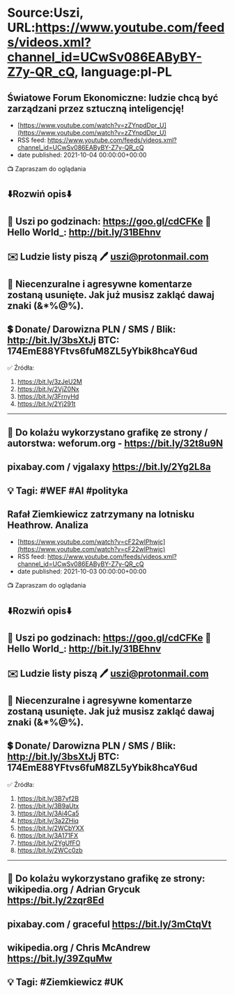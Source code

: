 # Source:Uszi, URL:https://www.youtube.com/feeds/videos.xml?channel_id=UCwSv086EAByBY-Z7y-QR_cQ, language:pl-PL

## Światowe Forum Ekonomiczne: ludzie chcą być zarządzani przez sztuczną inteligencję!
 - [https://www.youtube.com/watch?v=zZYnpdDpr_U](https://www.youtube.com/watch?v=zZYnpdDpr_U)
 - RSS feed: https://www.youtube.com/feeds/videos.xml?channel_id=UCwSv086EAByBY-Z7y-QR_cQ
 - date published: 2021-10-04 00:00:00+00:00

📺 Zapraszam do oglądania

⬇️Rozwiń opis⬇️
------------------------------------------------------------
👀 Uszi po godzinach: https://goo.gl/cdCFKe
👀 Hello World_: http://bit.ly/31BEhnv
------------------------------------------------------------
✉️ Ludzie listy piszą 
🖊️ uszi@protonmail.com
------------------------------------------------------------
👺 Niecenzuralne i agresywne komentarze zostaną usunięte.  Jak już musisz zakląć dawaj znaki (&*%@%).
------------------------------------------------------------
💲 Donate/ Darowizna
PLN / SMS / Blik: http://bit.ly/3bsXtJj
BTC: 174EmE88YFtvs6fuM8ZL5yYbik8hcaY6ud
-------------------------------------------------------------
✅ Źródła:
1. https://bit.ly/3zJeU2M
2. https://bit.ly/2VjZ0Nx
3. https://bit.ly/3FrnyHd
4. https://bit.ly/2Yj291t
---------------------------------------------------------------
🎴 Do kolażu wykorzystano grafikę ze strony / autorstwa: 
weforum.org - https://bit.ly/32t8u9N
---
pixabay.com / vjgalaxy
https://bit.ly/2Yg2L8a
---------------------------------------------------------------
💡 Tagi: #WEF #AI #polityka
--------------------------------------------------------------

## Rafał Ziemkiewicz zatrzymany na lotnisku Heathrow. Analiza
 - [https://www.youtube.com/watch?v=cF22wIPhwjc](https://www.youtube.com/watch?v=cF22wIPhwjc)
 - RSS feed: https://www.youtube.com/feeds/videos.xml?channel_id=UCwSv086EAByBY-Z7y-QR_cQ
 - date published: 2021-10-03 00:00:00+00:00

📺 Zapraszam do oglądania

⬇️Rozwiń opis⬇️
------------------------------------------------------------
👀 Uszi po godzinach: https://goo.gl/cdCFKe
👀 Hello World_: http://bit.ly/31BEhnv
------------------------------------------------------------
✉️ Ludzie listy piszą 
🖊️ uszi@protonmail.com
------------------------------------------------------------
👺 Niecenzuralne i agresywne komentarze zostaną usunięte.  Jak już musisz zakląć dawaj znaki (&*%@%).
------------------------------------------------------------
💲 Donate/ Darowizna
PLN / SMS / Blik: http://bit.ly/3bsXtJj
BTC: 174EmE88YFtvs6fuM8ZL5yYbik8hcaY6ud
-------------------------------------------------------------
✅ Źródła:
1. https://bit.ly/3B7vf2B
2. https://bit.ly/3B9aUtx
3. https://bit.ly/3Ai4Ca5
4. https://bit.ly/3a2ZHiq
5. https://bit.ly/2WCbYXX
6. https://bit.ly/3A171FX
7. https://bit.ly/2YgUfFO
8. https://bit.ly/2WCc0zb
---------------------------------------------------------------
🎴 Do kolażu wykorzystano grafikę ze strony: 
wikipedia.org / Adrian Grycuk
https://bit.ly/2zqr8Ed
---
pixabay.com / graceful
https://bit.ly/3mCtqVt
---
wikipedia.org / Chris McAndrew 
https://bit.ly/39ZquMw
---------------------------------------------------------------
💡 Tagi: #Ziemkiewicz #UK
--------------------------------------------------------------

